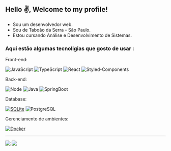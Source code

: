 ## Hello ✌, Welcome to my profile!

- Sou um desenvolvedor web.
- Sou de Taboão da Serra - São Paulo.
- Estou cursando Análise e Desenvolvimento de Sistemas.

### Aqui estão algumas tecnoligias que gosto de usar :


Front-end:

![JavaScript](https://img.shields.io/badge/-JavaScript-232323?style=flat&labelColor=000000&logo=javascript&logoColor=F7DF1E)
![TypeScript](https://img.shields.io/badge/-TypeScript-232323?style=flat&labelColor=000000&logo=typescript&logoColor=3178C6)
![React](https://img.shields.io/badge/-React-232323?style=flat&labelColor=61DAFB&logo=react&logoColor=000000)
![Styled-Components](https://img.shields.io/badge/-Styled_Components-232323?style=flat&labelColor=DB7093&logo=styled-components&logoColor=white)



Back-end:

![Node](https://img.shields.io/badge/-Node-232323?style=flat&labelColor=000000&logo=nodedotjs&logoColor=339933)
![Java](https://img.shields.io/badge/-Java-007396?style=flat&labelColor=007396&logo=java&logoColor=white)
![SpringBoot](https://img.shields.io/badge/-Spring_Boot-232323?style=flat&labelColor=6DB33F&logo=spring&logoColor=white)


Database:

[![SQLite](https://img.shields.io/badge/-SQLite-232323?style=flat&labelColor=003B57&logo=sqlite&logoColor=white)](https://www.sqlite.org/index.html)
![PostgreSQL](https://img.shields.io/badge/-PostgreSQL-232323?style=flat&labelColor=336791&logo=postgresql&logoColor=white)

Gerenciamento de ambientes:

[![Docker](https://img.shields.io/badge/-Docker-232323?style=flat&labelColor=2496ED&logo=docker&logoColor=white)](https://www.docker.com/)




<hr/>
<div align="left"> 
  <a href="https://www.linkedin.com/in/douglas-porto-92b631262/" target="_blank"><img src="https://img.shields.io/badge/-LinkedIn-%230077B5?style=for-the-badge&logo=linkedin&logoColor=white" target="_blank"></a> 
  <a href="https://www.notion.so/Curr-culo-One-collum-0706e3ef68d74c8f8af52e6ebeb644d7?pvs=4" target="_blank"><img src="https://img.shields.io/badge/-Currículo-%230077B5?style=for-the-badge&logo=curriculum&logoColor=red" target="_blank"></a> 
</div>

<div align="left"> 
  
</div>
